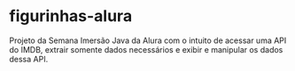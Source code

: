 # figurinhas-alura
Projeto da Semana Imersão Java da Alura com o intuito de acessar uma API do IMDB, extrair somente dados necessários e exibir e manipular os dados dessa API.
